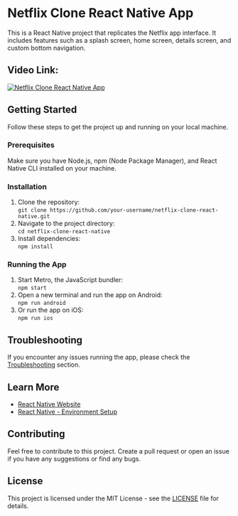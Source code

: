 Netflix Clone React Native App
==============================

This is a React Native project that replicates the Netflix app interface. It includes features such as a splash screen, home screen, details screen, and custom bottom navigation.

Video Link:
---------------

[![Netflix Clone React Native App](https://img.youtube.com/vi/BFCKy3Aww_4/0.jpg)](https://www.youtube.com/watch?v=BFCKy3Aww_4)


Getting Started
---------------

Follow these steps to get the project up and running on your local machine.

### Prerequisites

Make sure you have Node.js, npm (Node Package Manager), and React Native CLI installed on your machine.

### Installation

1.  Clone the repository:  
    `git clone https://github.com/your-username/netflix-clone-react-native.git`
2.  Navigate to the project directory:  
    `cd netflix-clone-react-native`
3.  Install dependencies:  
    `npm install`

### Running the App

1.  Start Metro, the JavaScript bundler:  
    `npm start`
2.  Open a new terminal and run the app on Android:  
    `npm run android`
3.  Or run the app on iOS:  
    `npm run ios`

Troubleshooting
---------------

If you encounter any issues running the app, please check the [Troubleshooting](#) section.

Learn More
----------

*   [React Native Website](https://reactnative.dev/)
*   [React Native - Environment Setup](https://reactnative.dev/docs/environment-setup)

Contributing
------------

Feel free to contribute to this project. Create a pull request or open an issue if you have any suggestions or find any bugs.

License
-------

This project is licensed under the MIT License - see the [LICENSE](LICENSE) file for details.
